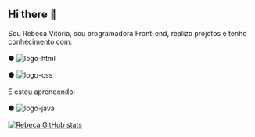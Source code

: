 ## Hi there 👋
Sou Rebeca Vitória, sou programadora Front-end, realizo projetos e tenho conhecimento com:
<br>
<br>
● <img src="https://img.shields.io/badge/HTML5-E34F26?style=for-the-badge&logo=html5&logoColor=white" alt="logo-html" />
<br>
<br>
● <img src="https://img.shields.io/badge/CSS3-1572B6?style=for-the-badge&logo=css3&logoColor=white" alt="logo-css" />
<br> 
<br>
E estou aprendendo:
<br>
<br>
● <img src="https://img.shields.io/badge/JavaScript-323330?style=for-the-badge&logo=javascript&logoColor=F7DF1E" alt="logo-java" />
<br>
<br>
[![Rebeca GitHub stats](https://github-readme-stats.vercel.app/api?username=rebecavitoriaslv)](https://github.com/anuraghazra/github-readme-stats)
